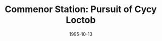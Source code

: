 ---
mission_id: commstat
editorsChoice:
title: "Commenor Station: Pursuit of Cycy Loctob"
authors: 
    - "Dave B.R.B. Ralph"
date: 1995-10-13
filename: "commstat.zip"
description: "Shortly after you retrieved the Nava Card containing smuggler routes to the Arc Hammer from Nar Shaddaa, you received notice that the information had been split onto TWO cards shortly before you arrived. The second was taken to Commenor Spaceport by Cycy Loctob. Your job is to track it down. You are also to retrieve a sample of what is believed to be a companion alloy to the Phrik Metal, known as Deusanium. Be warned: General Mohc is also believed to be in the vicinity of the Spaceport."
cover:
levelReplaced:	SECBASE
difficulty: yes
bm:	no
fme: no
wax: yes
three_do: no
voc: no
gmd: no
vue: no
lfd: no
base: "New level from scratch" 
editors: "WDFUSE 1.00"

---